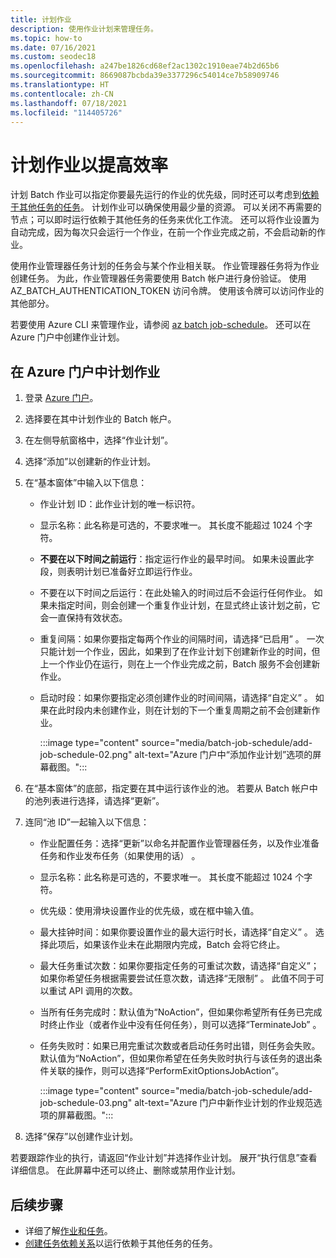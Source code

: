 ```yaml
---
title: 计划作业
description: 使用作业计划来管理任务。
ms.topic: how-to
ms.date: 07/16/2021
ms.custom: seodec18
ms.openlocfilehash: a247be1826cd68ef2ac1302c1910eae74b2d65b6
ms.sourcegitcommit: 8669087bcbda39e3377296c54014ce7b58909746
ms.translationtype: HT
ms.contentlocale: zh-CN
ms.lasthandoff: 07/18/2021
ms.locfileid: "114405726"
---
```

# <a name="schedule-jobs-for-efficiency"></a>计划作业以提高效率

计划 Batch 作业可以指定你要最先运行的作业的优先级，同时还可以考虑到[依赖于其他任务的任务](batch-task-dependencies.md)。 计划作业可以确保使用最少量的资源。 可以关闭不再需要的节点；可以即时运行依赖于其他任务的任务来优化工作流。 还可以将作业设置为自动完成，因为每次只会运行一个作业，在前一个作业完成之前，不会启动新的作业。

使用作业管理器任务计划的任务会与某个作业相关联。 作业管理器任务将为作业创建任务。 为此，作业管理器任务需要使用 Batch 帐户进行身份验证。 使用 AZ_BATCH_AUTHENTICATION_TOKEN 访问令牌。 使用该令牌可以访问作业的其他部分。

若要使用 Azure CLI 来管理作业，请参阅 [az batch job-schedule](/cli/azure/batch/job-schedule)。 还可以在 Azure 门户中创建作业计划。

## <a name="schedule-a-job-in-the-azure-portal"></a>在 Azure 门户中计划作业

1. 登录 [Azure 门户](https://portal.azure.com/)。
1. 选择要在其中计划作业的 Batch 帐户。
1. 在左侧导航窗格中，选择“作业计划”。
1. 选择“添加”以创建新的作业计划。
1. 在“基本窗体”中输入以下信息：
   - 作业计划 ID：此作业计划的唯一标识符。
   - 显示名称：此名称是可选的，不要求唯一。 其长度不能超过 1024 个字符。
   - **不要在以下时间之前运行**：指定运行作业的最早时间。 如果未设置此字段，则表明计划已准备好立即运行作业。
   - 不要在以下时间之后运行：在此处输入的时间过后不会运行任何作业。 如果未指定时间，则会创建一个重复作业计划，在显式终止该计划之前，它会一直保持有效状态。
   - 重复间隔：如果你要指定每两个作业的间隔时间，请选择“已启用” 。 一次只能计划一个作业，因此，如果到了在作业计划下创建新作业的时间，但上一个作业仍在运行，则在上一个作业完成之前，Batch 服务不会创建新作业。
   - 启动时段：如果你要指定必须创建作业的时间间隔，请选择“自定义” 。 如果在此时段内未创建作业，则在计划的下一个重复周期之前不会创建新作业。

     :::image type="content" source="media/batch-job-schedule/add-job-schedule-02.png" alt-text="Azure 门户中“添加作业计划”选项的屏幕截图。":::  

1. 在“基本窗体”的底部，指定要在其中运行该作业的池。 若要从 Batch 帐户中的池列表进行选择，请选择“更新”。
1. 连同“池 ID”一起输入以下信息：
   - 作业配置任务：选择“更新”以命名并配置作业管理器任务，以及作业准备任务和作业发布任务（如果使用的话） 。
   - 显示名称：此名称是可选的，不要求唯一。 其长度不能超过 1024 个字符。
   - 优先级：使用滑块设置作业的优先级，或在框中输入值。
   - 最大挂钟时间：如果你要设置作业的最大运行时长，请选择“自定义” 。 选择此项后，如果该作业未在此期限内完成，Batch 会将它终止。
   - 最大任务重试次数：如果你要指定任务的可重试次数，请选择“自定义”；如果你希望任务根据需要尝试任意次数，请选择“无限制”  。 此值不同于可以重试 API 调用的次数。
   - 当所有任务完成时：默认值为“NoAction”，但如果你希望所有任务已完成时终止作业（或者作业中没有任何任务），则可以选择“TerminateJob” 。
   - 任务失败时：如果已用完重试次数或者启动任务时出错，则任务会失败。 默认值为“NoAction”，但如果你希望在任务失败时执行与该任务的退出条件关联的操作，则可以选择“PerformExitOptionsJobAction”。

     :::image type="content" source="media/batch-job-schedule/add-job-schedule-03.png" alt-text="Azure 门户中新作业计划的作业规范选项的屏幕截图。":::

1. 选择“保存”以创建作业计划。

若要跟踪作业的执行，请返回“作业计划”并选择作业计划。 展开“执行信息”查看详细信息。 在此屏幕中还可以终止、删除或禁用作业计划。

## <a name="next-steps"></a>后续步骤

- 详细了解[作业和任务](jobs-and-tasks.md)。
- [创建任务依赖关系](batch-task-dependencies.md)以运行依赖于其他任务的任务。
